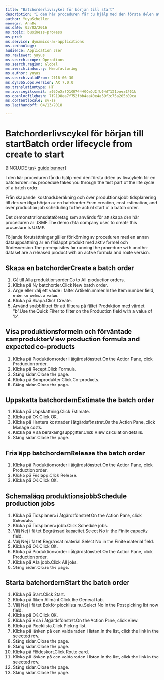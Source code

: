 ```yaml
--- 
title: "Batchorderlivscykel för början till start"
description: "I den här proceduren får du hjälp med den första delen av livscykeln för en batchorder."
author: YuyuScheller
manager: AnnBe
ms.date: 03/02/2016
ms.topic: business-process
ms.prod: 
ms.service: dynamics-ax-applications
ms.technology: 
audience: Application User
ms.reviewer: yuyus
ms.search.scope: Operations
ms.search.region: Global
ms.search.industry: Manufacturing
ms.author: yuyus
ms.search.validFrom: 2016-06-30
ms.dyn365.ops.version: AX 7.0.0
ms.translationtype: HT
ms.sourcegitcommit: a8b5a5af5108744406a3d2fb84d7151baea2481b
ms.openlocfilehash: 7f7198ea7f752fbb4aa40e4a39f2c75a205b09ca
ms.contentlocale: sv-se
ms.lasthandoff: 04/13/2018

---
```

# <a name="batch-order-lifecycle-from-create-to-start"></a><span data-ttu-id="429fe-103">Batchorderlivscykel för början till start</span><span class="sxs-lookup"><span data-stu-id="429fe-103">Batch order lifecycle from create to start</span></span>

[!INCLUDE [task guide banner](../../includes/task-guide-banner.md)]

<span data-ttu-id="429fe-104">I den här proceduren får du hjälp med den första delen av livscykeln för en batchorder.</span><span class="sxs-lookup"><span data-stu-id="429fe-104">This procedure takes you through the first part of the life cycle of a batch order.</span></span>

<span data-ttu-id="429fe-105">Från skapande, kostnadsberäkning och över produktionsjobb tidsplanering till den verkliga början av en batchorder.</span><span class="sxs-lookup"><span data-stu-id="429fe-105">From creation, cost estimation, and over production job scheduling to the actual start of a batch order.</span></span>



<span data-ttu-id="429fe-106">Det demonstrationsdataföretag som används för att skapa den här proceduren är USMF.</span><span class="sxs-lookup"><span data-stu-id="429fe-106">The demo data company used to create this procedure is USMF.</span></span> 



<span data-ttu-id="429fe-107">Följande förutsättningar gäller för körning av proceduren med en annan datauppsättning är en frisläppt produkt med aktiv formel och flödesversion.</span><span class="sxs-lookup"><span data-stu-id="429fe-107">The prerequisites for running the procedure with another dataset are a released product with an active formula and route version.</span></span>


## <a name="create-a-batch-order"></a><span data-ttu-id="429fe-108">Skapa en batchorder</span><span class="sxs-lookup"><span data-stu-id="429fe-108">Create a batch order</span></span>
1. <span data-ttu-id="429fe-109">Gå till Alla produktionsorder.</span><span class="sxs-lookup"><span data-stu-id="429fe-109">Go to All production orders.</span></span>
2. <span data-ttu-id="429fe-110">Klicka på Ny batchorder.</span><span class="sxs-lookup"><span data-stu-id="429fe-110">Click New batch order.</span></span>
3. <span data-ttu-id="429fe-111">Ange eller välj ett värde i fältet Artikelnummer.</span><span class="sxs-lookup"><span data-stu-id="429fe-111">In the Item number field, enter or select a value.</span></span>
4. <span data-ttu-id="429fe-112">Klicka på Skapa.</span><span class="sxs-lookup"><span data-stu-id="429fe-112">Click Create.</span></span>
5. <span data-ttu-id="429fe-113">Använd snabbfiltret för att filtrera på fältet Produktion med värdet ”b”.</span><span class="sxs-lookup"><span data-stu-id="429fe-113">Use the Quick Filter to filter on the Production field with a value of 'b'.</span></span>

## <a name="view-production-formula-and-expected-co-products"></a><span data-ttu-id="429fe-114">Visa produktionsformeln och förväntade samprodukter</span><span class="sxs-lookup"><span data-stu-id="429fe-114">View production formula and expected co-products</span></span>
1. <span data-ttu-id="429fe-115">Klicka på Produktionsorder i åtgärdsfönstret.</span><span class="sxs-lookup"><span data-stu-id="429fe-115">On the Action Pane, click Production order.</span></span>
2. <span data-ttu-id="429fe-116">Klicka på Recept.</span><span class="sxs-lookup"><span data-stu-id="429fe-116">Click Formula.</span></span>
3. <span data-ttu-id="429fe-117">Stäng sidan.</span><span class="sxs-lookup"><span data-stu-id="429fe-117">Close the page.</span></span>
4. <span data-ttu-id="429fe-118">Klicka på Samprodukter.</span><span class="sxs-lookup"><span data-stu-id="429fe-118">Click Co-products.</span></span>
5. <span data-ttu-id="429fe-119">Stäng sidan.</span><span class="sxs-lookup"><span data-stu-id="429fe-119">Close the page.</span></span>

## <a name="estimate-the-batch-order"></a><span data-ttu-id="429fe-120">Uppskatta batchordern</span><span class="sxs-lookup"><span data-stu-id="429fe-120">Estimate the batch order</span></span>
1. <span data-ttu-id="429fe-121">Klicka på Uppskattning.</span><span class="sxs-lookup"><span data-stu-id="429fe-121">Click Estimate.</span></span>
2. <span data-ttu-id="429fe-122">Klicka på OK.</span><span class="sxs-lookup"><span data-stu-id="429fe-122">Click OK.</span></span>
3. <span data-ttu-id="429fe-123">Klicka på Hantera kostnader i åtgärdsfönstret.</span><span class="sxs-lookup"><span data-stu-id="429fe-123">On the Action Pane, click Manage costs.</span></span>
4. <span data-ttu-id="429fe-124">Klicka på Visa beräkningsuppgifter.</span><span class="sxs-lookup"><span data-stu-id="429fe-124">Click View calculation details.</span></span>
5. <span data-ttu-id="429fe-125">Stäng sidan.</span><span class="sxs-lookup"><span data-stu-id="429fe-125">Close the page.</span></span>

## <a name="release-the-batch-order"></a><span data-ttu-id="429fe-126">Frisläpp batchordern</span><span class="sxs-lookup"><span data-stu-id="429fe-126">Release the batch order</span></span>
1. <span data-ttu-id="429fe-127">Klicka på Produktionsorder i åtgärdsfönstret.</span><span class="sxs-lookup"><span data-stu-id="429fe-127">On the Action Pane, click Production order.</span></span>
2. <span data-ttu-id="429fe-128">Klicka på Frisläpp.</span><span class="sxs-lookup"><span data-stu-id="429fe-128">Click Release.</span></span>
3. <span data-ttu-id="429fe-129">Klicka på OK.</span><span class="sxs-lookup"><span data-stu-id="429fe-129">Click OK.</span></span>

## <a name="schedule-production-jobs"></a><span data-ttu-id="429fe-130">Schemalägg produktionsjobb</span><span class="sxs-lookup"><span data-stu-id="429fe-130">Schedule production jobs</span></span>
1. <span data-ttu-id="429fe-131">Klicka på Tidsplanera i åtgärdsfönstret.</span><span class="sxs-lookup"><span data-stu-id="429fe-131">On the Action Pane, click Schedule.</span></span>
2. <span data-ttu-id="429fe-132">Klicka på Tidsplanera jobb.</span><span class="sxs-lookup"><span data-stu-id="429fe-132">Click Schedule jobs.</span></span>
3. <span data-ttu-id="429fe-133">Välj Nej i fältet Begränsad kapacitet.</span><span class="sxs-lookup"><span data-stu-id="429fe-133">Select No in the Finite capacity field.</span></span>
4. <span data-ttu-id="429fe-134">Välj Nej i fältet Begränsat material.</span><span class="sxs-lookup"><span data-stu-id="429fe-134">Select No in the Finite material field.</span></span>
5. <span data-ttu-id="429fe-135">Klicka på OK.</span><span class="sxs-lookup"><span data-stu-id="429fe-135">Click OK.</span></span>
6. <span data-ttu-id="429fe-136">Klicka på Produktionsorder i åtgärdsfönstret.</span><span class="sxs-lookup"><span data-stu-id="429fe-136">On the Action Pane, click Production order.</span></span>
7. <span data-ttu-id="429fe-137">Klicka på Alla jobb.</span><span class="sxs-lookup"><span data-stu-id="429fe-137">Click All jobs.</span></span>
8. <span data-ttu-id="429fe-138">Stäng sidan.</span><span class="sxs-lookup"><span data-stu-id="429fe-138">Close the page.</span></span>

## <a name="start-the-batch-order"></a><span data-ttu-id="429fe-139">Starta batchordern</span><span class="sxs-lookup"><span data-stu-id="429fe-139">Start the batch order</span></span>
1. <span data-ttu-id="429fe-140">Klicka på Start.</span><span class="sxs-lookup"><span data-stu-id="429fe-140">Click Start.</span></span>
2. <span data-ttu-id="429fe-141">Klicka på fliken Allmänt.</span><span class="sxs-lookup"><span data-stu-id="429fe-141">Click the General tab.</span></span>
3. <span data-ttu-id="429fe-142">Välj Nej i fältet Bokför plocklista nu.</span><span class="sxs-lookup"><span data-stu-id="429fe-142">Select No in the Post picking list now field.</span></span>
4. <span data-ttu-id="429fe-143">Klicka på OK.</span><span class="sxs-lookup"><span data-stu-id="429fe-143">Click OK.</span></span>
5. <span data-ttu-id="429fe-144">Klicka på Visa i åtgärdsfönstret.</span><span class="sxs-lookup"><span data-stu-id="429fe-144">On the Action Pane, click View.</span></span>
6. <span data-ttu-id="429fe-145">Klicka på Plocklista.</span><span class="sxs-lookup"><span data-stu-id="429fe-145">Click Picking list.</span></span>
7. <span data-ttu-id="429fe-146">Klicka på länken på den valda raden i listan.</span><span class="sxs-lookup"><span data-stu-id="429fe-146">In the list, click the link in the selected row.</span></span>
8. <span data-ttu-id="429fe-147">Stäng sidan.</span><span class="sxs-lookup"><span data-stu-id="429fe-147">Close the page.</span></span>
9. <span data-ttu-id="429fe-148">Stäng sidan.</span><span class="sxs-lookup"><span data-stu-id="429fe-148">Close the page.</span></span>
10. <span data-ttu-id="429fe-149">Klicka på Flödeskort.</span><span class="sxs-lookup"><span data-stu-id="429fe-149">Click Route card.</span></span>
11. <span data-ttu-id="429fe-150">Klicka på länken på den valda raden i listan.</span><span class="sxs-lookup"><span data-stu-id="429fe-150">In the list, click the link in the selected row.</span></span>
12. <span data-ttu-id="429fe-151">Stäng sidan.</span><span class="sxs-lookup"><span data-stu-id="429fe-151">Close the page.</span></span>
13. <span data-ttu-id="429fe-152">Stäng sidan.</span><span class="sxs-lookup"><span data-stu-id="429fe-152">Close the page.</span></span>


